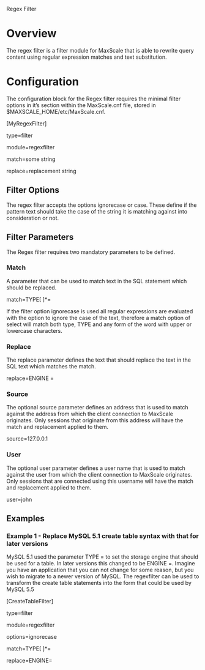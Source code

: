 Regex Filter

# Overview

The regex filter is a filter module for MaxScale that is able to rewrite query content using regular expression matches and text substitution.

# Configuration

The configuration block for the Regex filter requires the minimal filter options in it’s section within the MaxScale.cnf file, stored in $MAXSCALE_HOME/etc/MaxScale.cnf.

[MyRegexFilter]

type=filter

module=regexfilter

match=some string

replace=replacement string

## Filter Options

The regex filter accepts the options ignorecase or case. These define if the pattern text should take the case of the string it is matching against into consideration or not. 

## Filter Parameters

The Regex filter requires two mandatory parameters to be defined.

### Match

A parameter that can be used to match text in the SQL statement which should be replaced.

match=TYPE[	]*=

If the filter option ignorecase is used all regular expressions are evaluated with the option to ignore the case of the text, therefore a match option of select will match both type, TYPE and any form of the word with upper or lowercase characters.

### Replace

The replace parameter defines the text that should replace the text in the SQL text which matches the match.

replace=ENGINE =

### Source

The optional source parameter defines an address that is used to match against the address from which the client connection to MaxScale originates. Only sessions that originate from this address will have the match and replacement applied to them.

source=127.0.0.1

### User

The optional user parameter defines a user name that is used to match against the user from which the client connection to MaxScale originates. Only sessions that are connected using this username will have the match and replacement applied to them.

user=john

## Examples

### Example 1 - Replace MySQL 5.1 create table syntax with that for later versions

MySQL 5.1 used the parameter TYPE = to set the storage engine that should be used for a table. In later versions this changed to be ENGINE =. Imagine you have an application that you can not change for some reason, but you wish to migrate to a newer version of MySQL. The regexfilter can be used to transform the create table statements into the form that could be used by MySQL 5.5

[CreateTableFilter]

type=filter

module=regexfilter

options=ignorecase

match=TYPE[ 	]*=

replace=ENGINE=

